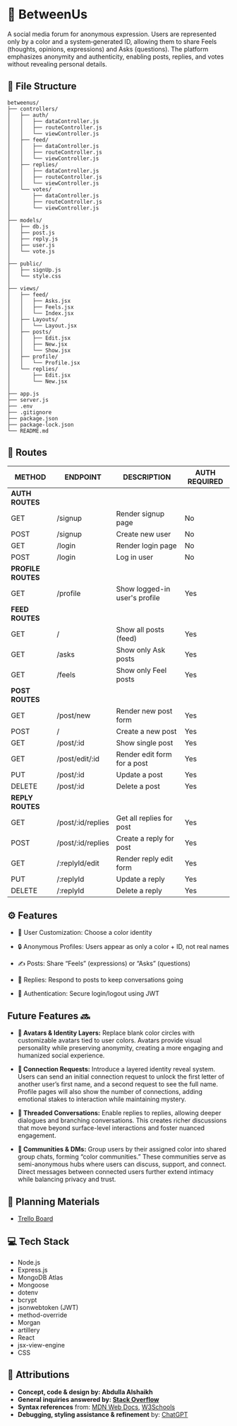 # 👥 BetweenUs

A social media forum for anonymous expression.
Users are represented only by a color and a system‑generated ID, allowing them to share Feels (thoughts, opinions, expressions) and Asks (questions).
The platform emphasizes anonymity and authenticity, enabling posts, replies, and votes without revealing personal details.

## 📁 File Structure
```
betweenus/
├── controllers/
│   ├── auth/
│   │   ├── dataController.js
│   │   ├── routeController.js
│   │   └── viewController.js
│   ├── feed/
│   │   ├── dataController.js
│   │   ├── routeController.js
│   │   └── viewController.js
│   ├── replies/
│   │   ├── dataController.js
│   │   ├── routeController.js
│   │   └── viewController.js
│   └── votes/
│       ├── dataController.js
│       ├── routeController.js
│       └── viewController.js
│
├── models/
│   ├── db.js
│   ├── post.js
│   ├── reply.js
│   ├── user.js
│   └── vote.js
│
├── public/
│   ├── signUp.js
│   └── style.css
│
├── views/
│   ├── feed/
│   │   ├── Asks.jsx
│   │   ├── Feels.jsx
│   │   └── Index.jsx
│   ├── Layouts/
│   │   └── Layout.jsx
│   ├── posts/
│   │   ├── Edit.jsx
│   │   ├── New.jsx
│   │   └── Show.jsx
│   ├── profile/
│   │   └── Profile.jsx
│   └── replies/
│       ├── Edit.jsx
│       └── New.jsx
│
├── app.js
├── server.js
├── .env
├── .gitignore
├── package.json
├── package-lock.json
└── README.md

```

## 📌 Routes
| METHOD | ENDPOINT                       | DESCRIPTION                                        | AUTH REQUIRED |
|--------|--------------------------------|----------------------------------------------------|----------------|
| **AUTH ROUTES**                         |                                                    |                |
| GET    | /signup                        | Render signup page                                 | No             |
| POST   | /signup                        | Create new user                                    | No             |
| GET    | /login                         | Render login page                                  | No             |
| POST   | /login                         | Log in user                                        | No             |
| **PROFILE ROUTES**                      |                                                    |                |
| GET    | /profile                       | Show logged-in user's profile                      | Yes            |
| **FEED ROUTES**                         |                                                    |                |
| GET    | /                              | Show all posts (feed)                              | Yes            |
| GET    | /asks                          | Show only Ask posts                                | Yes            |
| GET    | /feels                         | Show only Feel posts                               | Yes            |
| **POST ROUTES**                         |                                                    |                |
| GET    | /post/new                      | Render new post form                               | Yes            |
| POST   | /                              | Create a new post                                  | Yes            |
| GET    | /post/:id                      | Show single post                                   | Yes            |
| GET    | /post/edit/:id                 | Render edit form for a post                        | Yes            |
| PUT    | /post/:id                      | Update a post                                      | Yes            |
| DELETE | /post/:id                      | Delete a post                                      | Yes            |
| **REPLY ROUTES**                        |                                                    |                |
| GET    | /post/:id/replies              | Get all replies for post                           | Yes            |
| POST   | /post/:id/replies              | Create a reply for post                            | Yes            |
| GET    | /:replyId/edit                 | Render reply edit form                             | Yes            |
| PUT    | /:replyId                      | Update a reply                                     | Yes            |
| DELETE | /:replyId                      | Delete a reply                                     | Yes            |

## ⚙️ Features

- 🎨 User Customization: Choose a color identity

- 🔒 Anonymous Profiles: Users appear as only a color + ID, not real names

- ✍️ Posts: Share “Feels” (expressions) or “Asks” (questions)

- 💬 Replies: Respond to posts to keep conversations going

- 🔑 Authentication: Secure login/logout using JWT

## Future Features 🔜

- **👤 Avatars & Identity Layers:** Replace blank color circles with customizable avatars tied to user colors. Avatars provide visual personality while preserving anonymity, creating a more engaging and humanized social experience.

- **🤝 Connection Requests:** Introduce a layered identity reveal system. Users can send an initial connection request to unlock the first letter of another user’s first name, and a second request to see the full name. Profile pages will also show the number of connections, adding emotional stakes to interaction while maintaining mystery.

- **💬 Threaded Conversations:** Enable replies to replies, allowing deeper dialogues and branching conversations. This creates richer discussions that move beyond surface-level interactions and foster nuanced engagement.

- **👥 Communities & DMs:** Group users by their assigned color into shared group chats, forming “color communities.” These communities serve as semi-anonymous hubs where users can discuss, support, and connect. Direct messages between connected users further extend intimacy while balancing privacy and trust.

## 📝 Planning Materials 

- [Trello Board](https://trello.com/invite/b/688b198fd60bbb792d9c6aa6/ATTI7132cc1e0d0ec2907ee2124637a1fdf88555526F/betweenus)

## 💻 Tech Stack

- Node.js
- Express.js
- MongoDB Atlas
- Mongoose
- dotenv
- bcrypt
- jsonwebtoken (JWT)
- method-override
- Morgan
- artillery
- React
- jsx-view-engine
- CSS

## 🎥 Attributions

- **Concept, code & design by: Abdulla Alshaikh**
- **General inquiries answered by: [Stack Overflow](https://stackoverflow.com/questions)**
- **Syntax references** from: [MDN Web Docs](https://developer.mozilla.org/), [W3Schools](https://www.w3schools.com/)  
- **Debugging, styling assistance & refinement** by: [ChatGPT](https://chatgpt.com/) 
